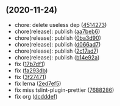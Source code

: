 ##  (2020-11-24)

* chore: delete useless dep ([4514273](https://github.com/ShroXd/lothric/commit/4514273))
* chore(release): publish ([aa7beb6](https://github.com/ShroXd/lothric/commit/aa7beb6))
* chore(release): publish ([0ba3d90](https://github.com/ShroXd/lothric/commit/0ba3d90))
* chore(release): publish ([d066ad7](https://github.com/ShroXd/lothric/commit/d066ad7))
* chore(release): publish ([2c17ad7](https://github.com/ShroXd/lothric/commit/2c17ad7))
* chore(release): publish ([b14e92a](https://github.com/ShroXd/lothric/commit/b14e92a))
* fix ([17b7df1](https://github.com/ShroXd/lothric/commit/17b7df1))
* fix ([fa293db](https://github.com/ShroXd/lothric/commit/fa293db))
* fix ([3f27471](https://github.com/ShroXd/lothric/commit/3f27471))
* fix lerna ([2ed7ef5](https://github.com/ShroXd/lothric/commit/2ed7ef5))
* fix miss tslint-plugin-prettier ([7688286](https://github.com/ShroXd/lothric/commit/7688286))
* fix org ([dcdddef](https://github.com/ShroXd/lothric/commit/dcdddef))



